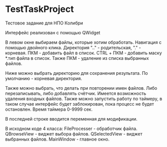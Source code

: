 # TestTaskProject
Тестовое задание для НПО Колибри

Интерфейс реализован с помощью QWidget

В левом окне выбираем файлы, которые хотим обработать. Навигация с помощью двойного клика. Директория ".." - родительская, "." - корневая. ПКМ - добавить файл в список. CTRL + ПКМ - добавить маску *.тип файла в список. Также ПКМ - удаление из списка выбранных файлов. 

Ниже можно выбрать директорию для сохранения результата. По умолчанию - корневая директория.

Также можно выбрать, что делать при повторении имен файлов. Либо перезаписывать, либо добавлять счётчик. 
Имеется возможность удаления входных файлов. 
Также можно запустить работу по таймеру, в таком случае интерфейс будет заблокирован, пока процесс не будет остановлен. Время таймера 0-9999 сек.

В последней строке вводится переменная для модификации. 

В исходном коде 4 класса: FileProcesser - обработчик файла. QBrowseView - виджет выбора файлов. QSelectedView - виджет выбранных файлов. MainWindow - главное окно.
